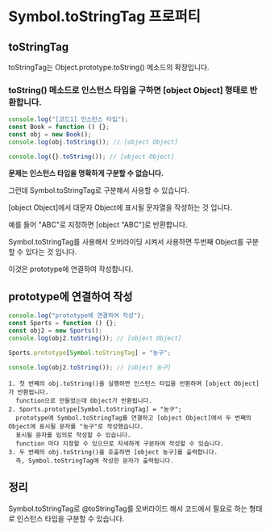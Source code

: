 # Symbol.toStringTag 프로퍼티

## toStringTag

toStringTag는 Object.prototype.toString() 메소드의 확장입니다.

### toString() 메소드로 인스턴스 타입을 구하면 [object Object] 형태로 반환합니다.

```js
console.log("[코드1] 인스턴스 타입");
const Book = function () {};
const obj = new Book();
console.log(obj.toString()); // [object Object]

console.log({}.toString()); // [object Object]
```

**문제는 인스턴스 타입을 명확하게 구분할 수 없습니다.**

그런데 Symbol.toStringTag로 구분해서 사용할 수 있습니다.

[object Object]에서 대문자 Object에 표시될 문자열을 작성하는 것 입니다.

예를 들어 "ABC"로 지정하면 [object "ABC"]로 반환합니다.

Symbol.toStringTag를 사용해서 오버라이딩 시켜서 사용하면 두번째 Object를 구분할 수 있다는 것 입니다.

이것은 prototype에 연결하여 작성합니다.

## prototype에 연결하여 작성

```js
console.log("prototype에 연결하여 작성");
const Sports = function () {};
const obj2 = new Sports();
console.log(obj2.toString()); // [object Object]

Sports.prototype[Symbol.toStringTag] = "농구";

console.log(obj2.toString()); // [object 농구]
```

    1. 첫 번째의 obj.toString()을 실행하면 인스턴스 타입을 반환하며 [object Object]가 반환됩니다.
      function으로 만들었는데 Object가 반환됩니다.
    2. Sports.prototype[Symbol.toStringTag] = "농구";
      prototype에 Symbol.toStringTag를 연결하고 [object Object]에서 두 번째의 Object에 표시될 문자를 "농구"로 작성했습니다.
      표시될 문자를 임의로 작성할 수 있습니다.
      function 마다 지정할 수 있으므로 자세하게 구분하여 작성할 수 있습니다.
    3. 두 번째의 obj.toString()을 호출하면 [object 농구]를 출력합니다.
      즉, Symbol.toStringTag에 작성한 문자가 출력됩니다.

## 정리

Symbol.toStringTag로 @toStringTag를 오버라이드 해서 코드에서 필요로 하는 형태로 인스턴스 타입을 구분할 수 있습니다.
